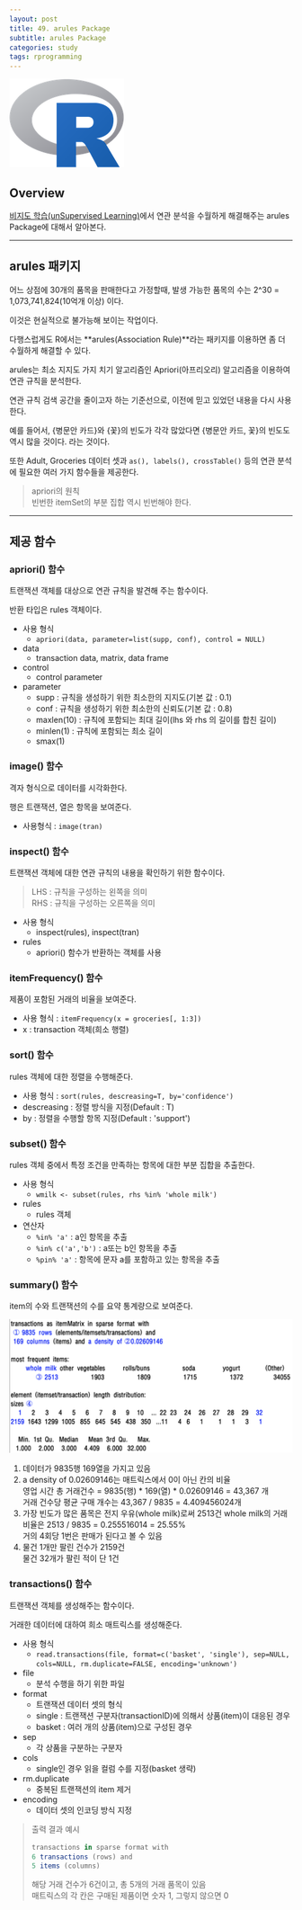 ```yaml
---
layout: post
title: 49. arules Package
subtitle: arules Package
categories: study
tags: rprogramming
---
```


![r](/assets/img/logo/r-logo.png)

## Overview

[비지도 학습(unSupervised Learning)](https://rap0d.github.io/study/2019/11/15/r_046_unsupervised01/)에서 연관 분석을 수월하게 해결해주는 arules Package에 대해서 알아본다.

***

## arules 패키지

어느 상점에 30개의 품목을 판매한다고 가정할때, 발생 가능한 품목의 수는 2^30 = 1,073,741,824(10억개 이상) 이다. 

이것은 현실적으로 불가능해 보이는 작업이다.

다행스럽게도 R에서는 **arules(Association Rule)**라는 패키지를 이용하면 좀 더 수월하게 해결할 수 있다.

arules는 최소 지지도 가지 치기 알고리즘인 Apriori(아프리오리) 알고리즘을 이용하여 연관 규칙을 분석한다.

연관 규칙 검색 공간을 줄이고자 하는 기준선으로, 이전에 믿고 있었던 내용을 다시 사용한다.

예를 들어서, {병문안 카드}와 {꽃}의 빈도가 각각 많았다면 {병문안 카드, 꽃}의 빈도도 역시 많을 것이다. 라는 것이다.

또한 Adult, Groceries 데이터 셋과 `as(), labels(), crossTable()` 등의 연관 분석에 필요한 여러 가지 함수들을 제공한다.

> apriori의 원칙  
> 빈번한 itemSet의 부분 집합 역시 빈번해야 한다.

***

## 제공 함수

### apriori() 함수

트랜잭션 객체를 대상으로 연관 규칙을 발견해 주는 함수이다.

반환 타입은 rules 객체이다.

- 사용 형식
  - `apriori(data, parameter=list(supp, conf), control = NULL)`
- data
  - transaction data, matrix, data frame
- control
  - control parameter
- parameter
  - supp : 규칙을 생성하기 위한 최소한의 지지도(기본 값 : 0.1)
  - conf : 규칙을 생성하기 위한 최소한의 신뢰도(기본 값 : 0.8)
  - maxlen(10) : 규칙에 포함되는 최대 길이(lhs 와 rhs 의 길이를 합친 길이)
  - minlen(1) : 규칙에 포함되는 최소 길이
  - smax(1)

### image() 함수

격자 형식으로 데이터를 시각화한다.

행은 트랜잭션, 열은 항목을 보여준다.

- 사용형식 : `image(tran)`

### inspect() 함수

트랜잭션 객체에 대한 연관 규칙의 내용을 확인하기 위한 함수이다.

> LHS : 규칙을 구성하는 왼쪽을 의미  
> RHS : 규칙을 구성하는 오른쪽을 의미

- 사용 형식
  - inspect(rules), inspect(tran)
- rules
  - apriori() 함수가 반환하는 객체를 사용

### itemFrequency() 함수

제품이 포함된 거래의 비율을 보여준다.

- 사용 형식 : `itemFrequency(x = groceries[, 1:3])`
- x : transaction 객체(희소 행렬)

### sort() 함수

rules 객체에 대한 정렬을 수행해준다.

- 사용 형식 : `sort(rules, descreasing=T, by='confidence')`
- descreasing : 정렬 방식을 지정(Default : T)
- by : 정렬을 수행할 항목 지정(Default : 'support')

### subset() 함수

rules 객체 중에서 특정 조건을 만족하는 항목에 대한 부분 집합을 추출한다.

- 사용 형식
  - `wmilk <- subset(rules, rhs %in% 'whole milk')`
- rules
  - rules 객체
- 연산자
  - `%in% 'a'` : a인 항목을 추출
  - `%in% c('a','b')` : a또는 b인 항목을 추출
  - `%pin% 'a'` : 항목에 문자 a를 포함하고 있는 항목을 추출

### summary() 함수

item의 수와 트랜잭션의 수를 요약 통계량으로 보여준다.

![fig4](/assets/img/study/r/191122_fig_04.png)

1. 데이터가 9835행 169열을 가지고 있음
2. a density of 0.02609146는 매트릭스에서 0이 아닌 칸의 비율  
영업 시간 총 거래건수 = 9835(행) * 169(열) * 0.02609146 = 43,367 개  
거래 건수당 평균 구매 개수는 43,367 / 9835 = 4.409456024개
3. 가장 빈도가 많은 품목은 전지 우유(whole milk)로써 2513건  whole milk의 거래 비율은 2513 / 9835 = 0.255516014 = 25.55%  
거의 4회당 1번은 판매가 된다고 볼 수 있음
4. 물건 1개만 팔린 건수가 2159건  
물건 32개가 팔린 적이 단 1건

### transactions() 함수

트랜잭션 객체를 생성해주는 함수이다.

거래한 데이터에 대하여 희소 매트릭스를 생성해준다.

- 사용 형식
  - `read.transactions(file, format=c('basket', 'single'), sep=NULL, cols=NULL, rm.duplicate=FALSE, encoding='unknown')`
- file
  - 분석 수행을 하기 위한 파일
- format
  - 트랜잭션 데이터 셋의 형식
  - single : 트랜잭션 구분자(transactionID)에 의해서 상품(item)이 대응된 경우 
  - basket : 여러 개의 상품(item)으로 구성된 경우
- sep
  - 각 상품을 구분하는 구분자
- cols
  - single인 경우 읽을 컬럼 수를 지정(basket 생략)
- rm.duplicate
  - 중복된 트랜잭션의 item 제거
- encoding
  - 데이터 셋의 인코딩 방식 지정

> 출력 결과 예시  
> ```R
> transactions in sparse format with 
> 6 transactions (rows) and
> 5 items (columns)
> ```
> 해당 거래 건수가 6건이고, 총 5개의 거래 품목이 있음  
> 매트릭스의 각 칸은 구매된 제품이면 숫자 1, 그렇지 않으면 0

